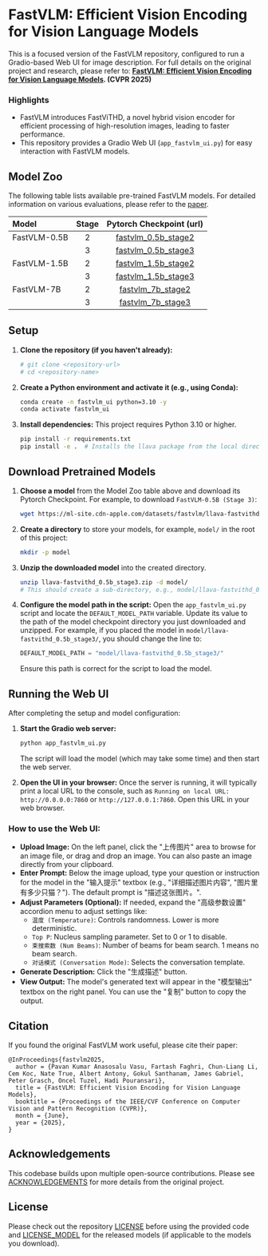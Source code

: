 # FastVLM: Efficient Vision Encoding for Vision Language Models

This is a focused version of the FastVLM repository, configured to run a Gradio-based Web UI for image description. For full details on the original project and research, please refer to:
**[FastVLM: Efficient Vision Encoding for Vision Language Models](https://www.arxiv.org/abs/2412.13303). (CVPR 2025)**

### Highlights

- FastVLM introduces FastViTHD, a novel hybrid vision encoder for efficient processing of high-resolution images, leading to faster performance.
- This repository provides a Gradio Web UI (`app_fastvlm_ui.py`) for easy interaction with FastVLM models.

## Model Zoo

The following table lists available pre-trained FastVLM models. For detailed information on various evaluations, please refer to the [paper](https://www.arxiv.org/abs/2412.13303).

| Model        | Stage |                                       Pytorch Checkpoint (url)                                        |
| :----------- | :---: | :---------------------------------------------------------------------------------------------------: |
| FastVLM-0.5B |   2   | [fastvlm_0.5b_stage2](https://ml-site.cdn-apple.com/datasets/fastvlm/llava-fastvithd_0.5b_stage2.zip) |
|              |   3   | [fastvlm_0.5b_stage3](https://ml-site.cdn-apple.com/datasets/fastvlm/llava-fastvithd_0.5b_stage3.zip) |
| FastVLM-1.5B |   2   | [fastvlm_1.5b_stage2](https://ml-site.cdn-apple.com/datasets/fastvlm/llava-fastvithd_1.5b_stage2.zip) |
|              |   3   | [fastvlm_1.5b_stage3](https://ml-site.cdn-apple.com/datasets/fastvlm/llava-fastvithd_1.5b_stage3.zip) |
| FastVLM-7B   |   2   |   [fastvlm_7b_stage2](https://ml-site.cdn-apple.com/datasets/fastvlm/llava-fastvithd_7b_stage2.zip)   |
|              |   3   |   [fastvlm_7b_stage3](https://ml-site.cdn-apple.com/datasets/fastvlm/llava-fastvithd_7b_stage3.zip)   |

## Setup

1.  **Clone the repository (if you haven't already):**

    ```bash
    # git clone <repository-url>
    # cd <repository-name>
    ```

2.  **Create a Python environment and activate it (e.g., using Conda):**

    ```bash
    conda create -n fastvlm_ui python=3.10 -y
    conda activate fastvlm_ui
    ```

3.  **Install dependencies:**
    This project requires Python 3.10 or higher.
    ```bash
    pip install -r requirements.txt
    pip install -e .  # Installs the llava package from the local directory
    ```

## Download Pretrained Models

1.  **Choose a model** from the Model Zoo table above and download its Pytorch Checkpoint. For example, to download `FastVLM-0.5B (Stage 3)`:

    ```bash
    wget https://ml-site.cdn-apple.com/datasets/fastvlm/llava-fastvithd_0.5b_stage3.zip
    ```

2.  **Create a directory** to store your models, for example, `model/` in the root of this project:

    ```bash
    mkdir -p model
    ```

3.  **Unzip the downloaded model** into the created directory.

    ```bash
    unzip llava-fastvithd_0.5b_stage3.zip -d model/
    # This should create a sub-directory, e.g., model/llava-fastvithd_0.5b_stage3
    ```

4.  **Configure the model path in the script:**
    Open the `app_fastvlm_ui.py` script and locate the `DEFAULT_MODEL_PATH` variable.
    Update its value to the path of the model checkpoint directory you just downloaded and unzipped.
    For example, if you placed the model in `model/llava-fastvithd_0.5b_stage3/`, you should change the line to:
    ```python
    DEFAULT_MODEL_PATH = "model/llava-fastvithd_0.5b_stage3/"
    ```
    Ensure this path is correct for the script to load the model.

## Running the Web UI

After completing the setup and model configuration:

1.  **Start the Gradio web server:**

    ```bash
    python app_fastvlm_ui.py
    ```

    The script will load the model (which may take some time) and then start the web server.

2.  **Open the UI in your browser:**
    Once the server is running, it will typically print a local URL to the console, such as `Running on local URL:  http://0.0.0.0:7860` or `http://127.0.0.1:7860`. Open this URL in your web browser.

### How to use the Web UI:

- **Upload Image:** On the left panel, click the "上传图片" area to browse for an image file, or drag and drop an image. You can also paste an image directly from your clipboard.
- **Enter Prompt:** Below the image upload, type your question or instruction for the model in the "输入提示" textbox (e.g., "详细描述图片内容", "图片里有多少只猫？"). The default prompt is "描述这张图片。".
- **Adjust Parameters (Optional):** If needed, expand the "高级参数设置" accordion menu to adjust settings like:
  - `温度 (Temperature)`: Controls randomness. Lower is more deterministic.
  - `Top P`: Nucleus sampling parameter. Set to 0 or 1 to disable.
  - `束搜索数 (Num Beams)`: Number of beams for beam search. 1 means no beam search.
  - `对话模式 (Conversation Mode)`: Selects the conversation template.
- **Generate Description:** Click the "生成描述" button.
- **View Output:** The model's generated text will appear in the "模型输出" textbox on the right panel. You can use the "复制" button to copy the output.

## Citation

If you found the original FastVLM work useful, please cite their paper:

```
@InProceedings{fastvlm2025,
  author = {Pavan Kumar Anasosalu Vasu, Fartash Faghri, Chun-Liang Li, Cem Koc, Nate True, Albert Antony, Gokul Santhanam, James Gabriel, Peter Grasch, Oncel Tuzel, Hadi Pouransari},
  title = {FastVLM: Efficient Vision Encoding for Vision Language Models},
  booktitle = {Proceedings of the IEEE/CVF Conference on Computer Vision and Pattern Recognition (CVPR)},
  month = {June},
  year = {2025},
}
```

## Acknowledgements

This codebase builds upon multiple open-source contributions. Please see [ACKNOWLEDGEMENTS](ACKNOWLEDGEMENTS) for more details from the original project.

## License

Please check out the repository [LICENSE](LICENSE) before using the provided code and [LICENSE_MODEL](LICENSE_MODEL) for the released models (if applicable to the models you download).
